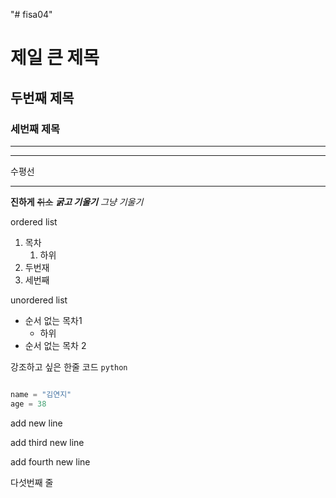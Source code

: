 "# fisa04" 
# 제일 큰 제목
## 두번째 제목
### 세번째 제목
---
<hr>
수평선

***
**진하게**
~~취소~~
***굵고 기울기***
*그냥 기울기*

ordered list

1. 목차
    1. 하위
2. 두번재
3. 세번째

unordered list
- 순서 없는 목차1
  - 하위
- 순서 없는 목차 2

강조하고 싶은 한줄 코드 `python`

```python

name = "김연지"
age = 38
```

add new line

add third new line

add fourth new line

다섯번째 줄
